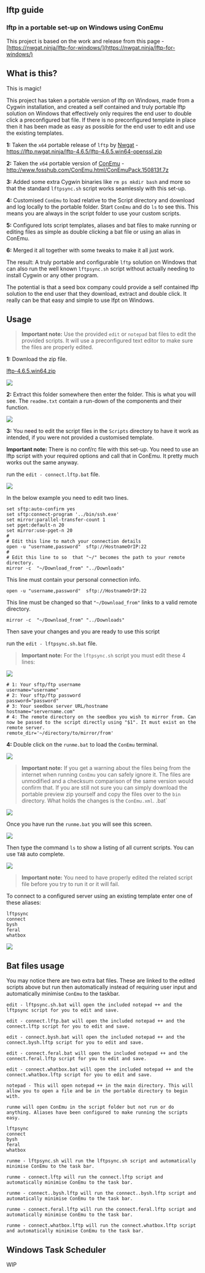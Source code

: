 
lftp guide
---

### lftp in a portable set-up on Windows using ConEmu

This project is based on the work and release from this page - [https://nwgat.ninja/lftp-for-windows/](https://nwgat.ninja/lftp-for-windows/)

What is this?
---

This is magic!

This project has taken a portable version of lftp on Windows, made from a Cygwin installation, and created a self contained and truly portable lftp solution on Windows that effectively only requires the end user to double click a preconfigured bat file. If there is no preconfigured template in place then it has been made as easy as possible for the end user to edit and use the existing templates.

**1:** Taken the `x64` portable release of `lftp` by [Nwgat](https://nwgat.ninja/) -  https://lftp.nwgat.ninja/lftp-4.6.5/lftp-4.6.5.win64-openssl.zip

**2:** Taken the `x64` portable version of [ConEmu](https://conemu.github.io/) - http://www.fosshub.com/ConEmu.html/ConEmuPack.150813f.7z

**3:** Added some extra Cygwin binaries like `rm ps mkdir bash` and more so that the standard `lftpsync.sh` script works seamlessly with this set-up.

**4:** Customised `ConEmu` to load relative to the Script directory and download and log locally to the portable folder. Start `ConEmu` and do `ls` to see this. This means you are always in the script folder to use your custom scripts.

**5:** Configured lots script templates, aliases and bat files to make running or editing files as simple as double clicking a bat file or using an alias in ConEmu.

**6:** Merged it all together with some tweaks to make it all just work.

The result: A truly portable and configurable `lftp` solution on Windows that can also run the well known `lftpsync.sh` script without actually needing to install Cygwin or any other program.

The potential is that a seed box company could provide a self contained lftp solution to the end user that they download, extract and double click. It really can be that easy and simple to use lfpt on Windows.

Usage
---

> **Important note:** Use the provided `edit` or `notepad` bat files to edit the provided scripts. It will use a preconfigured text editor to make sure the files are properly edited.

**1:** Download the zip file.

[lftp-4.6.5.win64.zip](https://git.io/vzoiB)

![](1.png)

**2:** Extract this folder somewhere then enter the folder. This is what you will see. The `readme.txt` contain a run-down of the components and their function.

![](2.png)

**3:** You need to edit the script files in the `Scripts` directory to have it work as intended, if you were not provided a customised template.

**Important note:** There is no conf/rc file with this set-up. You need to use an lftp script  with your required options and call that in ConEmu. It pretty much works out the same anyway.

run the `edit - connect.lftp.bat` file.

![](edit_connect.png)

In the below example you need to edit two lines.

~~~
set sftp:auto-confirm yes
set sftp:connect-program '../bin/ssh.exe'
set mirror:parallel-transfer-count 1
set pget:default-n 20
set mirror:use-pget-n 20
#
# Edit this line to match your connection details
open -u "username,password"  sftp://HostnameOrIP:22
#
# Edit this line to so  that "~/" becomes the path to your remote directory.
mirror -c  "~/Download_from" "../Downloads"
~~~

This line must contain your personal connection info.

~~~
open -u "username,password"  sftp://HostnameOrIP:22
~~~

This line must be changed so that `"~/Download_from"` links to a valid remote directory.

~~~
mirror -c  "~/Download_from" "../Downloads"
~~~

Then save your changes and you are ready to use this script

run the `edit - lftpsync.sh.bat` file.

> **Important note:** For the `lftpsync.sh` script you must edit these 4 lines:

![](edit_lftpsync.png)

~~~
# 1: Your sftp/ftp username
username="username"
# 2: Your sftp/ftp password
password="password"
# 3: Your seedbox server URL/hostname
hostname="servername.com"
# 4: The remote directory on the seedbox you wish to mirror from. Can now be passed to the script directly using "$1". It must exist on the remote server.
remote_dir='~/directory/to/mirror/from'
~~~

**4:** Double click on the `runme.bat` to load the `ConEmu` terminal.

![](3.png)

> **Important note:** If you get a warning about the files being from the internet when running `ConEmu` you can safely ignore it. The files are unmodified and a checksum comparison of the same version would confirm that. If you are still not sure you can simply download the portable preview zip yourself and copy the files over to the `bin` directory. What holds the changes is the `ConEmu.xml`.
.bat`

![](conemu_warning.png)

Once you have run the `runme.bat` you will see this screen.

![](4.png)

Then type the command `ls` to show a listing of all current scripts. You can use `TAB` auto complete.

![](5.png)

> **Important note:** You need to have properly edited the related script file before you try to run it or it will fail.

To connect to a configured server using an existing template enter one of these aliases:

~~~
lftpsync
connect
bysh
feral
whatbox
~~~

![](6.png)

Bat files usage
---

You may notice there are two extra bat files. These are linked to the edited scripts above but run then automatically instead of requiring user input and automatically minimise `ConEmu` to the taskbar.

~~~
edit - lftpsync.sh.bat will open the included notepad ++ and the lftpsync script for you to edit and save.

edit - connect.lftp.bat will open the included notepad ++ and the connect.lftp script for you to edit and save.

edit - connect.bysh.bat will open the included notepad ++ and the connect.bysh.lftp script for you to edit and save.

edit - connect.feral.bat will open the included notepad ++ and the connect.feral.lftp script for you to edit and save.

edit - connect.whatbox.bat will open the included notepad ++ and the connect.whatbox.lftp script for you to edit and save.

notepad - This will open notepad ++ in the main directory. This will allow you to open a file and be in the portable directory to begin with.

runme will open ConEmu in the script folder but not run or do anything. Aliases have been configured to make running the scripts easy.

lftpsync
connect
bysh
feral
whatbox

runme - lftpsync.sh will run the lftpsync.sh script and automatically minimise ConEmu to the task bar.

runme - connect.lftp will run the connect.lftp script and automatically minimise ConEmu to the task bar.

runme - connect..bysh.lftp will run the connect..bysh.lftp script and automatically minimise ConEmu to the task bar.

runme - connect.feral.lftp will run the connect.feral.lftp script and automatically minimise ConEmu to the task bar.

runme - connect.whatbox.lftp will run the connect.whatbox.lftp script and automatically minimise ConEmu to the task bar.
~~~

Windows Task Scheduler
---

WIP

